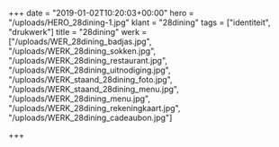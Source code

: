 +++
date = "2019-01-02T10:20:03+00:00"
hero = "/uploads/HERO_28dining-1.jpg"
klant = "28dining"
tags = ["identiteit", "drukwerk"]
title = "28dining"
werk = ["/uploads/WER_28dining_badjas.jpg", "/uploads/WERK_28dining_sokken.jpg", "/uploads/WERK_28dining_restaurant.jpg", "/uploads/WERK_28dining_uitnodiging.jpg", "/uploads/WERK_staand_28dining_foto.jpg", "/uploads/WERK_staand_28dining_menu.jpg", "/uploads/WERK_28dining_menu.jpg", "/uploads/WERK_28dining_rekeningkaart.jpg", "/uploads/WERK_28dining_cadeaubon.jpg"]

+++
